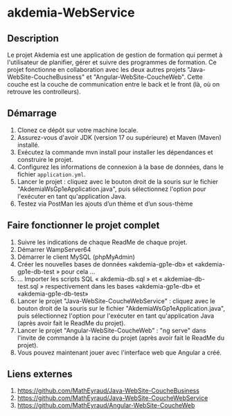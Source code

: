 # akdemia-WebService

## Description
Le projet Akdemia est une application de gestion de formation qui permet à l'utilisateur de planifier, gérer et suivre des programmes de formation.
Ce projet fonctionne en collaboration avec les deux autres projets "Java-WebSite-CoucheBusiness" et "Angular-WebSite-CoucheWeb".
Cette couche est la couche de communication entre le back et le front (là, où on retrouve les controlleurs).

## Démarrage
1. Clonez ce dépôt sur votre machine locale. 
2. Assurez-vous d'avoir JDK (version 17 ou supérieure) et Maven (Maven) installé.
3. Exécutez la commande mvn install pour installer les dépendances et construire le projet. 
4. Configurez les informations de connexion à la base de données, dans le fichier `application.yml`.
5. Lancer le projet : cliquez avec le bouton droit de la souris sur le fichier "AkdemiaWsGp1eApplication.java", puis sélectionnez l'option pour l'exécuter en tant qu'application Java.
6. Testez via PostMan les ajouts d’un thème et d’un sous-thème

## Faire fonctionner le projet complet
1. Suivre les indications de chaque ReadMe de chaque projet.
2. Démarrer WampServer64
3. Démarrer le client MySQL (phpMyAdmin)
4. Créer les nouvelles bases de données «akdemia-gp1e-db» et «akdemia-gp1e-db-test » pour cela ...
5. ... Importer les scripts SQL « akdemia-db.sql » et « akdemiae-db-test.sql » respectivement dans les bases «akdemia-gp1e-db» et «akdemia-gp1e-db-test»
6. Lancer le projet "Java-WebSite-CoucheWebService" : cliquez avec le bouton droit de la souris sur le fichier "AkdemiaWsGp1eApplication.java", puis sélectionnez l'option pour l'exécuter en tant qu'application Java (après avoir fait le ReadMe du projet).
7. Lancer le projet "Angular-WebSite-CoucheWeb" : "ng serve" dans l'invite de commande à la racine du projet (après avoir fait le ReadMe du projet).
8. Vous pouvez maintenant jouer avec l'interface web que Angular a créé.
   
## Liens externes
1. https://github.com/MathEyraud/Java-WebSite-CoucheBusiness
2. https://github.com/MathEyraud/Java-WebSite-CoucheWebService
3. https://github.com/MathEyraud/Angular-WebSite-CoucheWeb
